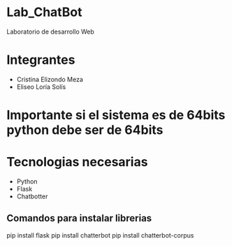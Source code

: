 # Lab_ChatBot
Laboratorio de desarrollo Web

# Integrantes
- Cristina Elizondo Meza
- Eliseo Loría Solís

# Importante si el sistema es de 64bits python debe ser de 64bits

# Tecnologias necesarias
* Python
* Flask
* Chatbotter

## Comandos para instalar librerias 
pip install flask
pip install chatterbot
pip install chatterbot-corpus
